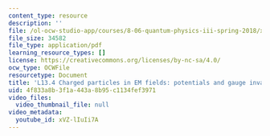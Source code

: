 ```yaml
---
content_type: resource
description: ''
file: /ol-ocw-studio-app/courses/8-06-quantum-physics-iii-spring-2018/xVZ-lIuIi7A_transcript.pdf
file_size: 34582
file_type: application/pdf
learning_resource_types: []
license: https://creativecommons.org/licenses/by-nc-sa/4.0/
ocw_type: OCWFile
resourcetype: Document
title: 'L13.4 Charged particles in EM fields: potentials and gauge invariance transcript'
uid: 4f833a8b-3f1a-443a-8b95-c1134fef3971
video_files:
  video_thumbnail_file: null
video_metadata:
  youtube_id: xVZ-lIuIi7A
---
```


